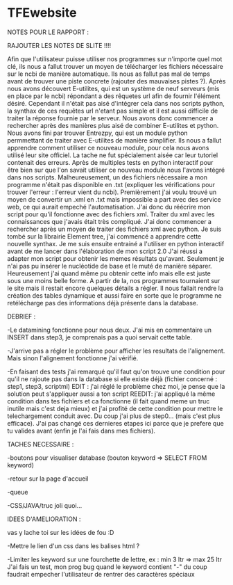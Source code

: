 # TFEwebsite

NOTES POUR LE RAPPORT :

RAJOUTER LES NOTES DE SLITE !!!!

Afin que l'utilisateur puisse utiliser nos programmes sur n'importe quel mot clé, ils nous a fallut trouver un moyen de télécharger les fichiers nécessaire sur le ncbi de manière automatique. Ils nous as fallut pas mal de temps avant de trouver une piste concrete (rajouter des mauvaises pistes ?). Après nous avons découvert E-utilites, qui est un système de neuf serveurs (mis en place par le ncbi) répondant a des rêquetes url afin de fournir l'élément désiré. Cependant il n'était pas aisé d'intégrer cela dans nos scripts python, la synthax de ces requêtes url n'etant pas simple et il est aussi difficile de traiter la réponse fournie par le serveur. Nous avons donc commencer a rechercher après des manières plus aisé de combiner E-utilites et python. Nous avons fini par trouver Entrezpy, qui est un module python permmettant de traiter avec E-utilites de manière simplifier. Ils nous a fallut apprendre comment utiliser ce nouveau module, pour cela nous avons utilisé leur site officiel. La tache ne fut spécialement aisée car leur tutoriel contenait des erreurs. Après de multiples tests en python interactif pour être bien sur que l'on savait utiliser ce nouveau module nous l'avons intégré dans nos scripts. Malheureusement, un des fichiers nécessaire a mon programme n'était pas disponible en .txt (expliquer les vérifications pour trouver l'erreur : l'erreur vient du ncbi). Premièrement j'ai voulu trouvé un moyen de convertir un .xml en .txt mais impossible a part avec des service web, ce qui aurait empeché l'automatisation. J'ai donc du réécrire mon script pour qu'il fonctionne avec des fichiers xml. Traiter du xml avec les connaissances que j'avais était très compliqué. J'ai donc commencer a rechercher après un moyen de traiter des fichiers xml avec python. Je suis tombé sur la librairie Element tree, j'ai commencé a apprendre cette nouvelle synthax. Je me suis ensuite entrainé a l'utiliser en python interactif avant de me lancer dans l'élaboration de mon script 2.0
J'ai réussi a adapter mon script pour obtenir les memes résultats qu'avant. Seulement je n'ai pas pu insérer le nucléotide de base et le muté de manière séparer. Heureusement j'ai quand même pu obtenir cette info mais elle est juste sous une moins belle forme. A partir de la, nos programmes tournaient sur le site mais il restait encore quelques détails a régler. Il nous fallait rendre la création des tables dynamique et aussi faire en sorte que le programme ne retélécharge pas des informations déjà présente dans la database. 

DEBRIEF :

-Le datamining fonctionne pour nous deux. J'ai mis en commentaire un INSERT dans step3, je comprenais pas a quoi servait cette table.

-J'arrive pas a régler le problème pour afficher les resultats de l'alignement. Mais sinon l'alignement fonctionne j'ai vérifié.

-En faisant des tests j'ai remarqué qu'il faut qu'on trouve une condition pour qu'il ne rajoute pas dans la database si elle existe déjà (fichier concerné : step1, step3, scriptml) EDIT : j'ai réglé le problème chez moi, je pense que la solution peut s'appliquer aussi a ton script
REEDIT: j'ai appliqué la même condition dans tes fichiers et ca fonctionne (il fait quand meme un truc inutile mais c'est deja mieux) et j'ai profité de cette condition pour mettre le telechargement conduit avec. Du coup j'ai plus de step0... (mais c'est plus efficace). J'ai pas changé ces dernieres etapes ici parce que je prefere que tu valides avant (enfin je l'ai fais dans mes fichiers).


TACHES NECESSAIRE :

-boutons pour visualiser database (bouton keyword => SELECT FROM keyword)

-retour sur la page d'accueil

-queue

-CSS/JAVA/truc joli quoi...

IDEES D'AMELIORATION :

vas y lache toi sur les idées de fou :D

-Mettre le lien d'un css dans les balises html ?

-Limiter les keyword sur une fourchette de lettre, ex : min 3 ltr => max 25 ltr
J'ai fais un test, mon prog bug quand le keyword contient "-" du coup faudrait empecher l'utilisateur de rentrer des caractères spéciaux
